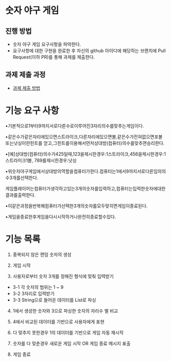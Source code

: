 # 숫자 야구 게임
## 진행 방법
* 숫자 야구 게임 요구사항을 파악한다.
* 요구사항에 대한 구현을 완료한 후 자신의 github 아이디에 해당하는 브랜치에 Pull Request(이하 PR)를 통해 과제를 제출한다.

## 과제 제출 과정
* [과제 제출 방법](https://github.com/next-step/nextstep-docs/tree/master/precourse)


# 기능 요구 사항

•기본적으로1부터9까지서로다른수로이루어진3자리의수를맞추는게임이다.

•같은수가같은자리에있으면스트라이크,다른자리에있으면볼,같은수가전혀없으면포볼또는낫싱이란힌트를
얻고,그힌트를이용해서먼저상대방(컴퓨터)의수를맞추면승리한다.

•[예]상대방(컴퓨터)의수가425일때,123을제시한경우:1스트라이크,456을제시한경우:1스트라이크1볼,
789를제시한경우:낫싱

•위숫자야구게임에서상대방의역할을컴퓨터가한다.컴퓨터는1에서9까지서로다른임의의수3개를선택한다.

게임플레이어는컴퓨터가생각하고있는3개의숫자를입력하고,컴퓨터는입력한숫자에대한결과를출력한다.

•이같은과정을반복해컴퓨터가선택한3개의숫자를모두맞히면게임이종료된다.

•게임을종료한후게임을다시시작하거나완전히종료할수있다.

# 기능 목록

1. 중복되지 않은 랜덤 숫자의 생성

2. 게임 시작

3. 사용자로부터 숫자 3개를 정해진 형식에 맞춰 입력받기
  - 3-1 각 숫자의 범위는 1 ~ 9
  - 3-2 3자리로 입력받기
  - 3-3 String으로 들어온 데이터를 List<Integer>로 파싱

4. 1에서 생성한 숫자와 3으로 파싱한 숫자의 자리수 별 비교

5. 4에서 비교된 데이터를 기반으로 사용자에게 표현

6. 다 맞추지 못한경우 1의 데이터를 기반으로 게임 자동 재시작

7. 숫자를 다 맞춘경우 새로운 게임 시작 OR 게임 종료 메시지 표출

8. 게임 종료  